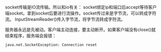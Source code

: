 socket传输是IO流传输。所以和io有关：
socket绑定ip和端口后accept等待客户端socket。拿到socket后要进行流操作。socket传过来是字节流，可以转成字符流。
InputStreamReader()传入字节流，将字节流转成字符流。

服务器永远是先被动。客户端主动连接，要主动断开。如果客户端没有close()就结束程序，服务端会报错：
```
java.net.SocketException: Connection reset
```

